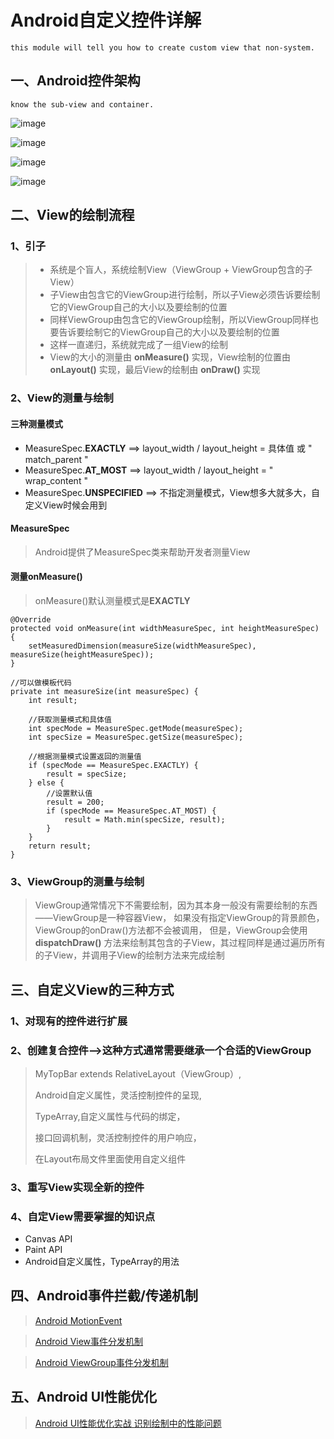 # Android自定义控件详解

	this module will tell you how to create custom view that non-system.

## 一、Android控件架构

	know the sub-view and container.

![image](https://github.com/MondayIsSun/customview/raw/master/screenshots/viewgroup.png)

![image](https://github.com/MondayIsSun/customview/raw/master/screenshots/uijiagoutu.png)

![image](https://github.com/MondayIsSun/customview/raw/master/screenshots/bzsts.png)

![image](https://github.com/MondayIsSun/customview/raw/master/screenshots/viewframwork.png)

## 二、View的绘制流程

### 1、引子

> * 系统是个盲人，系统绘制View（ViewGroup + ViewGroup包含的子View）
> * 子View由包含它的ViewGroup进行绘制，所以子View必须告诉要绘制它的ViewGroup自己的大小以及要绘制的位置
> * 同样ViewGroup由包含它的ViewGroup绘制，所以ViewGroup同样也要告诉要绘制它的ViewGroup自己的大小以及要绘制的位置
> * 这样一直递归，系统就完成了一组View的绘制
> * View的大小的测量由 **onMeasure()** 实现，View绘制的位置由 **onLayout()** 实现，最后View的绘制由 **onDraw()** 实现

### 2、View的测量与绘制

#### 三种测量模式

- MeasureSpec.**EXACTLY** ==> layout\_width / layout\_height = 具体值 或 " match\_parent "
- MeasureSpec.**AT\_MOST** ==> layout\_width / layout\_height = " wrap\_content "
- MeasureSpec.**UNSPECIFIED** ==> 不指定测量模式，View想多大就多大，自定义View时候会用到

#### MeasureSpec

> Android提供了MeasureSpec类来帮助开发者测量View

#### 测量onMeasure()

> onMeasure()默认测量模式是**EXACTLY**

	@Override
    protected void onMeasure(int widthMeasureSpec, int heightMeasureSpec) {
        setMeasuredDimension(measureSize(widthMeasureSpec), measureSize(heightMeasureSpec));
    }
	
	//可以做模板代码
	private int measureSize(int measureSpec) {
        int result;

        //获取测量模式和具体值
        int specMode = MeasureSpec.getMode(measureSpec);
        int specSize = MeasureSpec.getSize(measureSpec);

        //根据测量模式设置返回的测量值
        if (specMode == MeasureSpec.EXACTLY) {
            result = specSize;
        } else {
			//设置默认值
            result = 200;
            if (specMode == MeasureSpec.AT_MOST) {
                result = Math.min(specSize, result);
            }
        }
        return result;
    }

### 3、ViewGroup的测量与绘制

> ViewGroup通常情况下不需要绘制，因为其本身一般没有需要绘制的东西 ——ViewGroup是一种容器View，
> 如果没有指定ViewGroup的背景颜色，ViewGroup的onDraw()方法都不会被调用，
> 但是，ViewGroup会使用 **dispatchDraw()** 方法来绘制其包含的子View，其过程同样是通过遍历所有的子View，并调用子View的绘制方法来完成绘制

## 三、自定义View的三种方式

### 1、对现有的控件进行扩展

### 2、创建复合控件——>这种方式通常需要继承一个合适的ViewGroup
>MyTopBar extends RelativeLayout（ViewGroup）,
>
>Android自定义属性，灵活控制控件的呈现,
>
>TypeArray,自定义属性与代码的绑定，
>
>接口回调机制，灵活控制控件的用户响应，
>
>在Layout布局文件里面使用自定义组件

### 3、重写View实现全新的控件

### 4、自定View需要掌握的知识点
- Canvas API
- Paint API
- Android自定义属性，TypeArray的用法

## 四、Android事件拦截/传递机制

>[Android MotionEvent](http://blog.csdn.net/bigconvience/article/details/26611003)

>[Android View事件分发机制](http://blog.csdn.net/lmj623565791/article/details/38960443)

>[Android ViewGroup事件分发机制](http://blog.csdn.net/lmj623565791/article/details/39102591)

## 五、Android UI性能优化

>[Android UI性能优化实战 识别绘制中的性能问题](http://blog.csdn.net/lmj623565791/article/details/45556391)